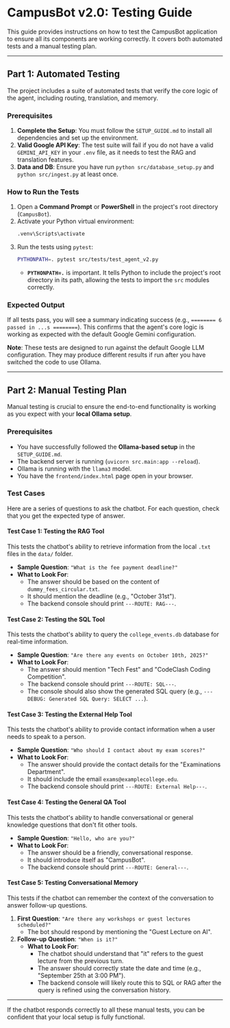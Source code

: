 # CampusBot v2.0: Testing Guide

This guide provides instructions on how to test the CampusBot application to ensure all its components are working correctly. It covers both automated tests and a manual testing plan.

---

## Part 1: Automated Testing

The project includes a suite of automated tests that verify the core logic of the agent, including routing, translation, and memory.

### Prerequisites

1.  **Complete the Setup**: You must follow the `SETUP_GUIDE.md` to install all dependencies and set up the environment.
2.  **Valid Google API Key**: The test suite will fail if you do not have a valid `GEMINI_API_KEY` in your `.env` file, as it needs to test the RAG and translation features.
3.  **Data and DB**: Ensure you have run `python src/database_setup.py` and `python src/ingest.py` at least once.

### How to Run the Tests

1.  Open a **Command Prompt** or **PowerShell** in the project's root directory (`CampusBot`).
2.  Activate your Python virtual environment:
    ```bash
    .venv\Scripts\activate
    ```
3.  Run the tests using `pytest`:
    ```bash
    PYTHONPATH=. pytest src/tests/test_agent_v2.py
    ```
    -   **`PYTHONPATH=.`** is important. It tells Python to include the project's root directory in its path, allowing the tests to import the `src` modules correctly.

### Expected Output

If all tests pass, you will see a summary indicating success (e.g., `======== 6 passed in ...s ========`). This confirms that the agent's core logic is working as expected with the default Google Gemini configuration.

**Note**: These tests are designed to run against the default Google LLM configuration. They may produce different results if run after you have switched the code to use Ollama.

---

## Part 2: Manual Testing Plan

Manual testing is crucial to ensure the end-to-end functionality is working as you expect with your **local Ollama setup**.

### Prerequisites

-   You have successfully followed the **Ollama-based setup** in the `SETUP_GUIDE.md`.
-   The backend server is running (`uvicorn src.main:app --reload`).
-   Ollama is running with the `llama3` model.
-   You have the `frontend/index.html` page open in your browser.

### Test Cases

Here are a series of questions to ask the chatbot. For each question, check that you get the expected type of answer.

#### Test Case 1: Testing the RAG Tool

This tests the chatbot's ability to retrieve information from the local `.txt` files in the `data/` folder.

-   **Sample Question**: `"What is the fee payment deadline?"`
-   **What to Look For**:
    -   The answer should be based on the content of `dummy_fees_circular.txt`.
    -   It should mention the deadline (e.g., "October 31st").
    -   The backend console should print `---ROUTE: RAG---`.

#### Test Case 2: Testing the SQL Tool

This tests the chatbot's ability to query the `college_events.db` database for real-time information.

-   **Sample Question**: `"Are there any events on October 10th, 2025?"`
-   **What to Look For**:
    -   The answer should mention "Tech Fest" and "CodeClash Coding Competition".
    -   The backend console should print `---ROUTE: SQL---`.
    -   The console should also show the generated SQL query (e.g., `---DEBUG: Generated SQL Query: SELECT ...`).

#### Test Case 3: Testing the External Help Tool

This tests the chatbot's ability to provide contact information when a user needs to speak to a person.

-   **Sample Question**: `"Who should I contact about my exam scores?"`
-   **What to Look For**:
    -   The answer should provide the contact details for the "Examinations Department".
    -   It should include the email `exams@examplecollege.edu`.
    -   The backend console should print `---ROUTE: External Help---`.

#### Test Case 4: Testing the General QA Tool

This tests the chatbot's ability to handle conversational or general knowledge questions that don't fit other tools.

-   **Sample Question**: `"Hello, who are you?"`
-   **What to Look For**:
    -   The answer should be a friendly, conversational response.
    -   It should introduce itself as "CampusBot".
    -   The backend console should print `---ROUTE: General---`.

#### Test Case 5: Testing Conversational Memory

This tests if the chatbot can remember the context of the conversation to answer follow-up questions.

1.  **First Question**: `"Are there any workshops or guest lectures scheduled?"`
    -   The bot should respond by mentioning the "Guest Lecture on AI".
2.  **Follow-up Question**: `"When is it?"`
    -   **What to Look For**:
        -   The chatbot should understand that "it" refers to the guest lecture from the previous turn.
        -   The answer should correctly state the date and time (e.g., "September 25th at 3:00 PM").
        -   The backend console will likely route this to SQL or RAG after the query is refined using the conversation history.

---

If the chatbot responds correctly to all these manual tests, you can be confident that your local setup is fully functional.
